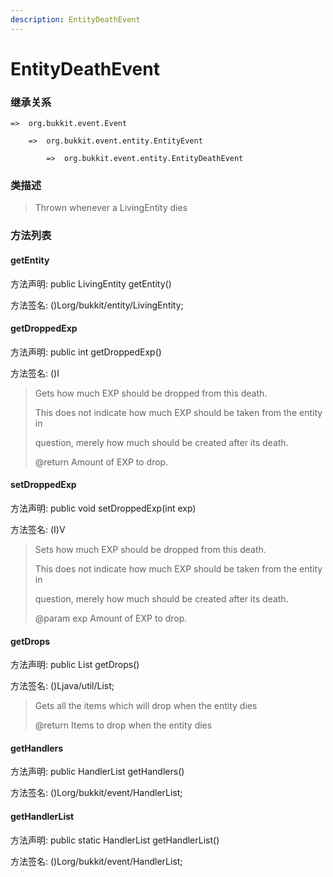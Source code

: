 ```yaml
---
description: EntityDeathEvent
---
```


# EntityDeathEvent

### 继承关系

    =>  org.bukkit.event.Event

        =>  org.bukkit.event.entity.EntityEvent

            =>  org.bukkit.event.entity.EntityDeathEvent

### 类描述

> Thrown whenever a LivingEntity dies

### 方法列表

#### getEntity

方法声明: public LivingEntity getEntity()

方法签名: ()Lorg/bukkit/entity/LivingEntity;

#### getDroppedExp

方法声明: public int getDroppedExp()

方法签名: ()I

> Gets how much EXP should be dropped from this death.
>
> <p>
>
> This does not indicate how much EXP should be taken from the entity in
>
> question, merely how much should be created after its death.
>
> @return Amount of EXP to drop.

#### setDroppedExp

方法声明: public void setDroppedExp(int exp)

方法签名: (I)V

> Sets how much EXP should be dropped from this death.
>
> <p>
>
> This does not indicate how much EXP should be taken from the entity in
>
> question, merely how much should be created after its death.
>
> @param exp Amount of EXP to drop.

#### getDrops

方法声明: public List<ItemStack> getDrops()

方法签名: ()Ljava/util/List;

> Gets all the items which will drop when the entity dies
>
> @return Items to drop when the entity dies

#### getHandlers

方法声明: public HandlerList getHandlers()

方法签名: ()Lorg/bukkit/event/HandlerList;

#### getHandlerList

方法声明: public static HandlerList getHandlerList()

方法签名: ()Lorg/bukkit/event/HandlerList;